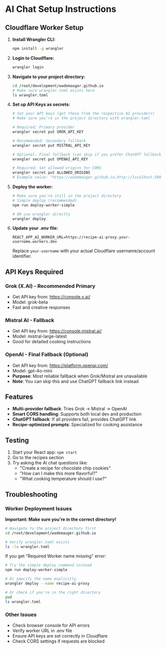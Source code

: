 # AI Chat Setup Instructions

## Cloudflare Worker Setup

1. **Install Wrangler CLI:**
   ```bash
   npm install -g wrangler
   ```

2. **Login to Cloudflare:**
   ```bash
   wrangler login
   ```

3. **Navigate to your project directory:**
   ```bash
   cd /root/development/wademauger.github.io
   # Make sure wrangler.toml exists here
   ls wrangler.toml
   ```

4. **Set up API Keys as secrets:**
   ```bash
   # Set your API keys (get these from the respective AI providers)
   # Make sure you're in the project directory with wrangler.toml
   
   # Required: Primary provider
   wrangler secret put GROK_API_KEY
   
   # Recommended: Secondary fallback
   wrangler secret put MISTRAL_API_KEY
   
   # Optional: Final fallback (can skip if you prefer ChatGPT fallback)
   wrangler secret put OPENAI_API_KEY
   
   # Required: Set allowed origins for CORS
   wrangler secret put ALLOWED_ORIGINS
   # Example value: "https://wademauger.github.io,http://localhost:3000"
   ```

5. **Deploy the worker:**
   ```bash
   # Make sure you're still in the project directory
   # Simple deploy (recommended)
   npm run deploy-worker-simple
   
   # OR use wrangler directly
   wrangler deploy
   ```

6. **Update your .env file:**
   ```
   REACT_APP_AI_WORKER_URL=https://recipe-ai-proxy.your-username.workers.dev
   ```
   Replace `your-username` with your actual Cloudflare username/account identifier.

## API Keys Required

### Grok (X.AI) - Recommended Primary
- Get API key from: https://console.x.ai/
- Model: grok-beta
- Fast and creative responses

### Mistral AI - Fallback
- Get API key from: https://console.mistral.ai/
- Model: mistral-large-latest
- Good for detailed cooking instructions

### OpenAI - Final Fallback (Optional)
- Get API key from: https://platform.openai.com/
- Model: gpt-4o-mini
- **Purpose**: Most reliable fallback when Grok/Mistral are unavailable
- **Note**: You can skip this and use ChatGPT fallback link instead

## Features

- **Multi-provider fallback**: Tries Grok → Mistral → OpenAI
- **Smart CORS handling**: Supports both local dev and production
- **ChatGPT fallback**: If all providers fail, provides ChatGPT link
- **Recipe-optimized prompts**: Specialized for cooking assistance

## Testing

1. Start your React app: `npm start`
2. Go to the recipes section
3. Try asking the AI chat questions like:
   - "Create a recipe for chocolate chip cookies"
   - "How can I make this more flavorful?"
   - "What cooking temperature should I use?"

## Troubleshooting

### Worker Deployment Issues

**Important: Make sure you're in the correct directory!**
```bash
# Navigate to the project directory first
cd /root/development/wademauger.github.io

# Verify wrangler.toml exists
ls -la wrangler.toml
```

If you get "Required Worker name missing" error:
```bash
# Try the simple deploy command instead
npm run deploy-worker-simple

# Or specify the name explicitly
wrangler deploy --name recipe-ai-proxy

# Or check if you're in the right directory
pwd
ls wrangler.toml
```

### Other Issues
- Check browser console for API errors
- Verify worker URL in .env file
- Ensure API keys are set correctly in Cloudflare
- Check CORS settings if requests are blocked
